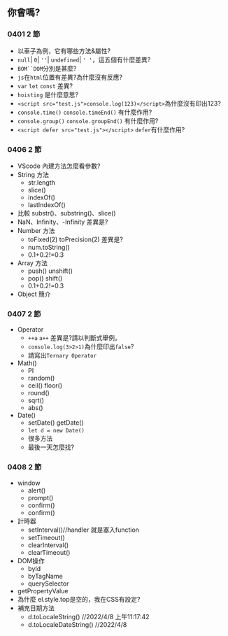 ## 你會嗎?

### 0401 2 節

- 以車子為例，它有哪些方法&屬性?
- `null`| `0`| `''`| `undefined`| `' '`，這五個有什麼差異?
- `BOM``DOM`分別是甚麼?
- `js`在`html`位置有差異?為什麼沒有反應?
- `var` `let` `const` 差異?
- `hoisting` 是什麼意思?
- `<script src="test.js">console.log(123)</script>`為什麼沒有印出123?
- `console.time()` `console.timeEnd()` 有什麼作用?
- `console.group()` `console.groupEnd()` 有什麼作用?
- `<script defer src="test.js"></script>` `defer`有什麼作用?

### 0406 2 節
- VScode 內建方法怎麼看參數?
- String 方法
    - str.length
    - slice()
    - indexOf()
    - lastIndexOf()
- 比較 substr()、substring()、slice()
- NaN、Infinity、-Infinity 差異是?
- Number 方法
    - toFixed(2) toPrecision(2) 差異是?
    - num.toString()
    - 0.1+0.2!=0.3
- Array 方法
    - push() unshift()
    - pop() shift()
    - 0.1+0.2!=0.3
- Object 簡介
### 0407 2 節
- Operator
    - `++a` `a++` 差異是?請以判斷式舉例。
    - `console.log(3>2>1)`為什麼印出`false`?
    - 請寫出`Ternary Operator`
- Math()
    - PI
    - random()
    - ceil() floor()
    - round()
    - sqrt()
    - abs()
- Date()
    - setDate() getDate()
    - `let d = new Date()`
    - 很多方法
    - 最後一天怎麼找?

### 0408 2 節
- window
    - alert()
    - prompt()
    - confirm()
    - confirm()
- 計時器
    - setInterval()//handler 就是塞入function
    - setTimeout()
    - clearInterval()
    - clearTimeout()
- DOM操作
    - byId
    - byTagName
    - querySelector
- getPropertyValue
- 為什麼 el.style.top是空的，我在CSS有設定?
- 補充日期方法
    - d.toLocaleString() //2022/4/8 上午11:17:42
    - d.toLocaleDateString() //2022/4/8


<!-- ### 想法 -->

<!-- 魔王教你JS資料操作
變數,陣列,物件?

要如何擊敗勇者隊伍呢? 魔王軍隊陣行不好安排...
史萊姆 哥布林 骷髏士兵 地獄犬

攻擊方式: 單體/群體
攻擊順序排序: 有/無

let 先發 = '史萊姆' //單體無排序
let 中鋒 = ['史萊姆','骷髏士兵'] //群體有排序
let 總攻擊 = {left:'地獄犬',right:'哥布林'} //群體無排序
let 長征隊伍 = [
    {left:'地獄犬',right:'哥布林'},
    {left:'史萊姆',right:'骷髏士兵'},
    {left:'史萊姆',right:'史萊姆'}
] //群體有排序=>群體無排序
let 混合型 = {
    alpha: '史萊姆',
    beta: ['史萊姆','骷髏士兵'] ,
    gamma: {left:'地獄犬',right:'哥布林'}
} -->